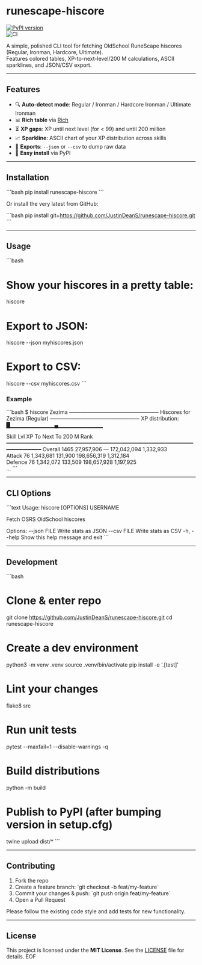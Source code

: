 # runescape-hiscore

[![PyPI version](https://img.shields.io/pypi/v/runescape-hiscore.svg)](https://pypi.org/project/runescape-hiscore/)  
![CI](https://github.com/JustinDeanS/runescape-hiscore/actions/workflows/python-package.yml/badge.svg)

A simple, polished CLI tool for fetching OldSchool RuneScape hiscores (Regular, Ironman, Hardcore, Ultimate).  
Features colored tables, XP-to-next-level/200 M calculations, ASCII sparklines, and JSON/CSV export.

---

## Features

- 🔍 **Auto-detect mode**: Regular / Ironman / Hardcore Ironman / Ultimate Ironman  
- 📊 **Rich table** via [Rich](https://github.com/Textualize/rich)  
- ⏳ **XP gaps**: XP until next level (for < 99) and until 200 million  
- 📈 **Sparkline**: ASCII chart of your XP distribution across skills  
- 📑 **Exports**: `--json` or `--csv` to dump raw data  
- 🎯 **Easy install** via PyPI  

---

## Installation

\`\`\`bash
pip install runescape-hiscore
\`\`\`

Or install the very latest from GitHub:

\`\`\`bash
pip install git+https://github.com/JustinDeanS/runescape-hiscore.git
\`\`\`

---

## Usage

\`\`\`bash
# Show your hiscores in a pretty table:
hiscore <username>

# Export to JSON:
hiscore --json myhiscores.json <username>

# Export to CSV:
hiscore --csv myhiscores.csv <username>
\`\`\`

### Example

\`\`\`bash
$ hiscore Zezima
──────────────────────── Hiscores for Zezima (Regular) ────────────────────────
XP distribution: █▁▁▁▁▁▁▁▁▁▁▁▄▁▁▁▁▁▁▁▁▁▁▁

 Skill          Lvl      XP           To Next      To 200 M        Rank  
 ━━━━━━━━━━━━━━━━━━━━━━━━━━━━━━━━━━━━━━━━━━━━━━━━━━━━━━━━━━━━━━━━━━━━━━ 
 Overall        1465   27,957,906       —       172,042,094   1,332,933  
 Attack          76    1,343,681   131,900   198,656,319   1,312,184  
 Defence         76    1,342,072   133,509   198,657,928   1,197,925  
 …
\`\`\`

---

## CLI Options

\`\`\`text
Usage: hiscore [OPTIONS] USERNAME

Fetch OSRS OldSchool hiscores

Options:
  --json FILE    Write stats as JSON
  --csv FILE     Write stats as CSV
  -h, --help     Show this help message and exit
\`\`\`

---

## Development

\`\`\`bash
# Clone & enter repo
git clone https://github.com/JustinDeanS/runescape-hiscore.git
cd runescape-hiscore

# Create a dev environment
python3 -m venv .venv
source .venv/bin/activate
pip install -e '.[test]'

# Lint your changes
flake8 src

# Run unit tests
pytest --maxfail=1 --disable-warnings -q

# Build distributions
python -m build

# Publish to PyPI (after bumping version in setup.cfg)
twine upload dist/*
\`\`\`

---

## Contributing

1. Fork the repo  
2. Create a feature branch: \`git checkout -b feat/my-feature\`  
3. Commit your changes & push: \`git push origin feat/my-feature\`  
4. Open a Pull Request  

Please follow the existing code style and add tests for new functionality.

---

## License

This project is licensed under the **MIT License**. See the [LICENSE](LICENSE) file for details.
EOF
